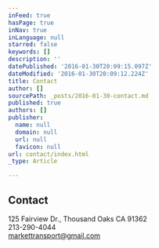 ```yaml
---
inFeed: true
hasPage: true
inNav: true
inLanguage: null
starred: false
keywords: []
description: ''
datePublished: '2016-01-30T20:09:15.097Z'
dateModified: '2016-01-30T20:09:12.224Z'
title: Contact
author: []
sourcePath: _posts/2016-01-30-contact.md
published: true
authors: []
publisher:
  name: null
  domain: null
  url: null
  favicon: null
url: contact/index.html
_type: Article

---
```

## Contact

125 Fairview Dr., Thousand Oaks CA 91362  
213-290-4044  
markettransport@gmail.com
